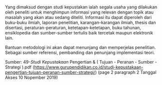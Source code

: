 Yang dimaksud dengan studi kepustakan ialah segala usaha yang dilakukan oleh peneliti untuk menghimpun informasi yang relevan dengan topik atau masalah yang akan atau sedang diteliti. Informasi itu dapat diperoleh dari buku-buku ilmiah, laporan penelitian, karangan-karangan ilmiah, thesis dan disertasi, peraturan-peraturan, ketetapan-ketetapan, buku tahunan, ensiklopedia dan sumber-sumber tertulis baik tercetak maupun elektronik lain.

Bantuan metodologi ini akan dapat menunjang dan memperjelas penelitian. Sebagai sumber referensi, pembanding dan penunjang implementasi teori.

Sumber: 
        49-_Studi Kepustakaan_ Pengertian & ( Tujuan - Peranan - Sumber - Strategi ).pdf
        (https://www.gurupendidikan.co.id/studi-kepustakaan-pengertian-tujuan-peranan-sumber-strategi/)
        (page 2 paragraph 2 Tanggal Akses 10 Nopember 2019)
